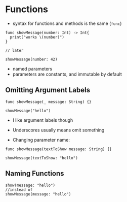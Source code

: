 # Functions

* syntax for functions and methods is the same (`func`)

```
func showMessage(number: Int) -> Int{
  print("works \(number)")
} 

// later

showMessage(number: 42)
```

* named parameters
* parameters are constants, and immutable by default

## Omitting Argument Labels

```
func showMessage(_ message: String) {}

showMessage("hello")
```

* I like argument labels though
* Underscores usually means omit something

* Changing parameter name:
```
func showMessage(textToShow message: String) {}

showMessage(textToShow: "hello")
```

## Naming Functions
```
show(message: "hello")
//instead of 
showMessage(message: "hello")
```


